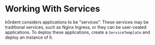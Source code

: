 # Working With Services

k0rdent considers applications to be "services".  These services may be traditional services, such
as Nginx Ingress, or they can be user-ceated applications. To deploy these applications, create a 
`ServiceTemplate` and deploy an instance of it.
